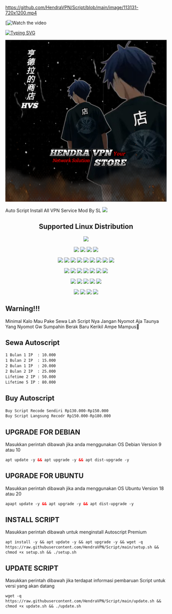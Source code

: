 https://github.com/HendraVPN/Script/blob/main/image/113131-720x1200.mp4

[![Watch the video]([https://github.com/HendraVPN/Script/blob/main/image/113131-720x1200.mp4])

<a href="https://git.io/typing-svg"><img src="https://readme-typing-svg.herokuapp.com?font=Fira+Code&pause=1000&color=FF0000&center=true&random=false&width=435&lines=SCRIPT+BAR-BAR+ANTI+TEPAR" alt="Typing SVG" /></a>

<p align="center"><img src="https://github.com/HendraVPN/Script/blob/main/image/20240508_061921.png"></p>

Auto Script Install All VPN Service
Mod By SL
<img src="https://img.shields.io/badge/Version-1.0.0-blue.svg"></h2>

</p> 
<h2 align="center"> Supported Linux Distribution</h2>
<p align="center"><img src="https://d33wubrfki0l68.cloudfront.net/5911c43be3b1da526ed609e9c55783d9d0f6b066/9858b/assets/img/debian-ubuntu-hover.png"></p> 
<p align="center"><img src="https://img.shields.io/static/v1?style=for-the-badge&logo=debian&label=Debian%209&message=Stretch&color=purple"> <img src="https://img.shields.io/static/v1?style=for-the-badge&logo=debian&label=Debian%2010&message=Buster&color=purple">  <img src="https://img.shields.io/static/v1?style=for-the-badge&logo=ubuntu&label=Ubuntu%2018&message=Lts&color=red"> <img src="https://img.shields.io/static/v1?style=for-the-badge&logo=ubuntu&label=Ubuntu%2020&message=Lts&color=red">
</p>

<p align="center"><img src="https://img.shields.io/badge/Service-SSH_Over_Websocket-success.svg">  <img src="https://img.shields.io/badge/Service-OpenVPN_Over_Websocket-success.svg">  <img src="https://img.shields.io/badge/Service-SSH_Over_DNS-success.svg">  <img src="https://img.shields.io/badge/Service-SSLH-success.svg">  <img src="https://img.shields.io/badge/Service-Stunnel5-success.svg">  <img src= "https://img.shields.io/badge/Service-OHP_Open_Http_Puncher-success.svg">  <img src= "https://img.shields.io/badge/Service-SSTP_VPN-success.svg">  <img src= "https://img.shields.io/badge/Service-L2TP_VPN-success.svg">  <img src= "https://img.shields.io/badge/Service-PPTP_VPN-success.svg">
<p align="center"><img src="https://img.shields.io/badge/Service-SSH_OpenSSH-success.svg">  <img src="https://img.shields.io/badge/Service-SSH_Dropbear-success.svg">  <img src="https://img.shields.io/badge/Service-BadVPN-success.svg">  <img src="https://img.shields.io/badge/Service-OpenVPN-success.svg">  <img src="https://img.shields.io/badge/Service-Squid3-success.svg">  <img   src="https://img.shields.io/badge/Service-Webmin-success.svg">  <img src="https://img.shields.io/badge/Service-SlowDns-success.svg">  <p align="center"><img src="https://img.shields.io/badge/Service-XRAY-success.svg">  <img src="https://img.shields.io/badge/Service-XRAY_Websocket_TLS-success.svg">  <img src="https://img.shields.io/badge/Service-XRAY_VLESS_VMESS-success.svg">  <img src="https://img.shields.io/badge/Service-XRAY_gRPC_VLESS_VMESS-success.svg">  <img src="https://img.shields.io/badge/Service-XRAY_TROJAN-success.svg">  <p align="center"><img src="https://img.shields.io/badge/Service-SSR-success.svg">  <img src="https://img.shields.io/badge/Service-Trojan_Go-success.svg">  <img src="https://img.shields.io/badge/Service-WireGuard-success.svg">  <img src= "https://img.shields.io/badge/Service-Shadowsocks-success.svg">

## Warning!!!
Minimal Kalo Mau Pake Sewa Lah Script Nya Jangan Nyomot Aja Taunya
Yang Nyomot Gw Sumpahin Berak Baru Kerikil Ampe Mampus🗿

## Sewa Autoscript
```html
1 Bulan 1 IP  : 10.000
1 Bulan 2 IP  : 15.000
2 Bulan 1 IP  : 20.000
2 Bulan 2 IP  : 25.000
Lifetime 2 IP : 50.000
Lifetime 5 IP : 80.000
```

## Buy Autoscript
```html
Buy Script Recode Sendiri Rp130.000-Rp150.000
Buy Script Langsung Recodr Rp150.000-Rp180.000
```

## UPGRADE FOR DEBIAN
Masukkan perintah dibawah jika anda menggunakan OS Debian Version 9 atau 10
```html
apt update -y && apt upgrade -y && apt dist-upgrade -y
```

##  UPGRADE FOR UBUNTU
Masukkan perintah dibawah jika anda menggunakan OS Ubuntu Version 18 atau 20
```html
apapt update -y && apt upgrade -y && apt dist-upgrade -y
```

## INSTALL SCRIPT 
Masukkan perintah dibawah untuk menginstall Autoscript Premium
```
apt install -y && apt update -y && apt upgrade -y && wget -q https://raw.githubusercontent.com/HendraVPN/Script/main/setup.sh && chmod +x setup.sh && ./setup.sh
```

## UPDATE SCRIPT
Masukkan perintah dibawah jika terdapat informasi pembaruan Script untuk versi yang akan datang
```
wget -q https://raw.githubusercontent.com/HendraVPN/Script/main/update.sh && chmod +x update.sh && ./update.sh
